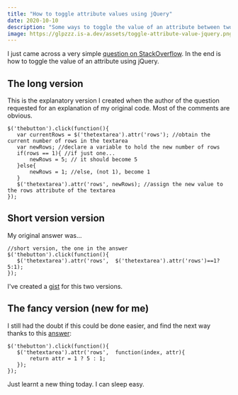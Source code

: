 ```yaml
---
title: "How to toggle attribute values using jQuery"
date: 2020-10-10
description: "Some ways to toggle the value of an attribute between two options by using jQuery. Go to the last one if you are in a hurry!"
image: https://glpzzz.is-a.dev/assets/toggle-attribute-value-jquery.png
---
```

I just came across a very simple [question on StackOverflow](https://stackoverflow.com/questions/64290056/how-to-use-button-action-to-toggle-between-two-states-of-a-textarea-using-jquery). In the end is how to toggle the value of an attribute using jQuery.

## The long version

This is the explanatory version I created when the author of the question requested for an explanation of my original code. Most of the comments are obvious.

```
$('thebutton').click(function(){
   var currentRows = $('thetextarea').attr('rows'); //obtain the current number of rows in the textarea
   var newRows; //declare a variable to hold the new number of rows
   if(rows == 1){ //if just one...
       newRows = 5; // it should become 5
   }else{ 
       newRows = 1; //else, (not 1), become 1
   }   
   $('thetextarea').attr('rows', newRows); //assign the new value to the rows attribute of the textarea
});
```

## Short version version

My original answer was...

```
//short version, the one in the answer
$('thebutton').click(function(){
   $('thetextarea').attr('rows',  $('thetextarea').attr('rows')==1?5:1);
});
```

I've created a [gist](https://gist.github.com/glpzzz/762afe32e8c245216869e9b1bd0aaac0) for this two versions.

## The fancy version (new for me)

I still had the doubt if this could be done easier, and find the next way thanks to this [answer](https://stackoverflow.com/questions/18665031/how-to-toggle-attr-in-jquery/18665152#18665152):

```
$('thebutton').click(function(){
   $('thetextarea').attr('rows',  function(index, attr){
       return attr = 1 ? 5 : 1;
   });
});
```

Just learnt a new thing today. I can sleep easy.
